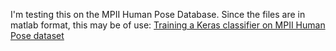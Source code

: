 I'm testing this on the MPII Human Pose Database. Since the files are in matlab format, this may be of use: [Training a Keras classifier on MPII Human Pose dataset](https://stackoverflow.com/questions/51748087/training-a-keras-classifier-on-mpii-human-pose-dataset)

